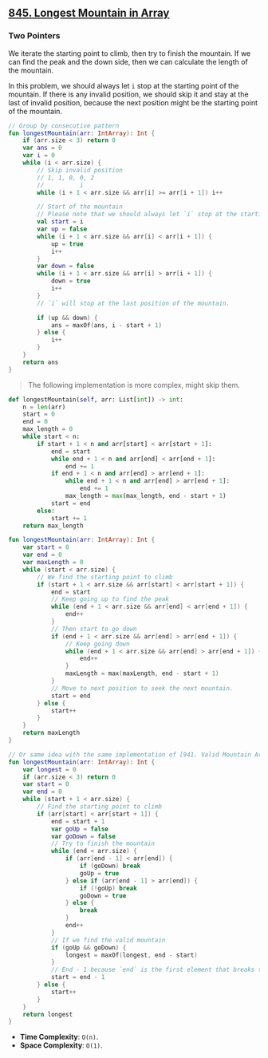 ## [845. Longest Mountain in Array](https://leetcode.com/problems/longest-mountain-in-array)

### Two Pointers
We iterate the starting point to climb, then try to finish the mountain. If we can find the peak and the down side, then we can calculate the length of the mountain.

In this problem, we should always let `i` stop at the starting point of the mountain. If there is any invalid position, we should skip it and stay at the last of invalid position, because the next position might be the starting point of the mountain.

```kotlin
// Group by consecutive pattern
fun longestMountain(arr: IntArray): Int {
    if (arr.size < 3) return 0
    var ans = 0
    var i = 0
    while (i < arr.size) {
        // Skip invalid position
        // 1, 1, 0, 0, 2
        //          i
        while (i + 1 < arr.size && arr[i] >= arr[i + 1]) i++

        // Start of the mountain
        // Please note that we should always let `i` stop at the starting point of the mountain.
        val start = i
        var up = false
        while (i + 1 < arr.size && arr[i] < arr[i + 1]) {
            up = true
            i++
        }
        var down = false
        while (i + 1 < arr.size && arr[i] > arr[i + 1]) {
            down = true
            i++
        }
        // `i` will stop at the last position of the mountain.

        if (up && down) {
            ans = maxOf(ans, i - start + 1)
        } else {
            i++
        }
    }
    return ans
}
```

> The following implementation is more complex, might skip them.

```python
def longestMountain(self, arr: List[int]) -> int:
    n = len(arr)
    start = 0
    end = 0
    max_length = 0
    while start < n:
        if start + 1 < n and arr[start] < arr[start + 1]:
            end = start
            while end + 1 < n and arr[end] < arr[end + 1]:
                end += 1
            if end + 1 < n and arr[end] > arr[end + 1]:
                while end + 1 < n and arr[end] > arr[end + 1]:
                    end += 1
                max_length = max(max_length, end - start + 1)
            start = end
        else:
            start += 1
    return max_length
```

```kotlin
fun longestMountain(arr: IntArray): Int {
    var start = 0
    var end = 0
    var maxLength = 0
    while (start < arr.size) {
        // We find the starting point to climb
        if (start + 1 < arr.size && arr[start] < arr[start + 1]) {
            end = start
            // Keep going up to find the peak
            while (end + 1 < arr.size && arr[end] < arr[end + 1]) {
                end++
            }
            // Then start to go down
            if (end + 1 < arr.size && arr[end] > arr[end + 1]) {
                // Keep going down
                while (end + 1 < arr.size && arr[end] > arr[end + 1]) {
                    end++
                }
                maxLength = max(maxLength, end - start + 1)
            }
            // Move to next position to seek the next mountain.
            start = end
        } else {
            start++
        }
    }
    return maxLength
}

// Or same idea with the same implementation of [941. Valid Mountain Array](941.valid-mountain-array.md)
fun longestMountain(arr: IntArray): Int {
    var longest = 0
    if (arr.size < 3) return 0
    var start = 0
    var end = 0
    while (start + 1 < arr.size) {
        // Find the starting point to climb
        if (arr[start] < arr[start + 1]) {
            end = start + 1
            var goUp = false
            var goDown = false
            // Try to finish the mountain
            while (end < arr.size) {
                if (arr[end - 1] < arr[end]) {
                    if (goDown) break
                    goUp = true
                } else if (arr[end - 1] > arr[end]) {
                    if (!goUp) break
                    goDown = true
                } else {
                    break
                }
                end++
            }
            // If we find the valid mountain
            if (goUp && goDown) {
                longest = maxOf(longest, end - start)
            }
            // End - 1 because `end` is the first element that breaks the mountain, so we need to go back one step.
            start = end - 1
        } else {
            start++
        }
    }
    return longest
}
```
* **Time Complexity**: `O(n)`.
* **Space Complexity**: `O(1)`.